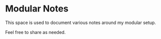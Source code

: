 # Modular Notes
This space is used to document various notes around my modular
setup.

Feel free to share as needed.
